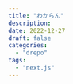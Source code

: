 ```yaml
---
title: "わからん"
description:
date: 2022-12-27
draft: false
categories:
  - "drepo"
tags:
  - "next.js"
---
```

